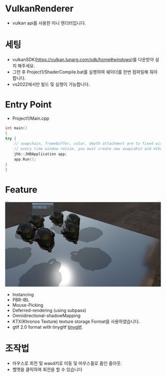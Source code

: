 ﻿# VulkanRenderer
- vulkan api를 사용한 미니 렌더러입니다.

# 세팅
- vulkanSDK(https://vulkan.lunarg.com/sdk/home#windows)를 다운받아 설치 해주세요.
- 그런 후 Project1/ShaderCompile.bat를 실행하여 쉐이더를 한번 컴파일해 줘야합니다.
- vs2022에서만 빌드 및 실행이 가능합니다.

# Entry Point
- Project1/Main.cpp
```C++
int main()
{
try {
	// swapchain, framebuffer, color, depth attachment are to fixed with window size
	// every time window resize, you must create new swapcahin and others...
	jhb::JHBApplication app;
	app.Run();
}
}
```

# Feature
![실행 결과](./image.png)

- Instancing
- PBR-IBL
- Mouse-Picking
- Deferred-rendering (using subpass)
- Omnidirectional-shadowMapping
- KTX(Khronos Texture) texture storage Format을 사용하였습니다.
- gtlf 2.0 format with tinygltf [tinygltf](https://github.com/syoyo/tinygltf).


# 조작법
- 마우스로 회전 및 wasd키로 이동 및 마우스휠로 줌인 줌아웃.
- 헬멧을 클릭하여 회전을 할 수 있습니다 


